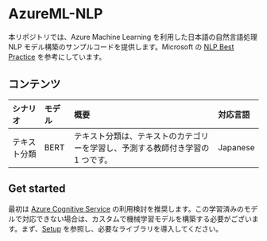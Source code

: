 # AzureML-NLP

本リポジトリでは、Azure Machine Learning を利用した日本語の自然言語処理 NLP モデル構築のサンプルコードを提供します。Microsoft の [NLP Best Practice](https://github.com/microsoft/nlp-recipes) を参考にしています。

## コンテンツ

|   シナリオ    |  モデル |  概要 |  対応言語  |
|:-------------|:--------|:-------|:-----------|
|テキスト分類   |  BERT  | テキスト分類は、テキストのカテゴリーを学習し、予測する教師付き学習の 1 つです。 |Japanese|

## Get started

最初は [Azure Cognitive Service](https://azure.microsoft.com/ja-jp/services/cognitive-services/) の利用検討を推奨します。この学習済みのモデルで対応できない場合は、カスタムで機械学習モデルを構築する必要がございます。まず、[Setup](Setup.md) を参照し、必要なライブラリを導入してください。